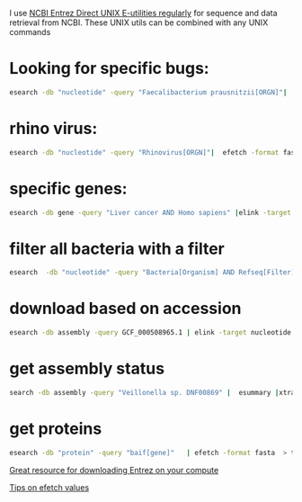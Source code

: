 I use [NCBI Entrez Direct UNIX E-utilities regularly](https://www.ncbi.nlm.nih.gov/books/NBK179288/) for sequence and data retrieval from NCBI. These UNIX utils can be combined with any UNIX commands

# Looking for specific bugs:
```bash
esearch -db "nucleotide" -query "Faecalibacterium prausnitzii[ORGN]"|  efetch -format fasta
```

# rhino virus:

```bash
esearch -db "nucleotide" -query "Rhinovirus[ORGN]"|  efetch -format fasta | grep '>' | head
```
# specific genes:
```bash
esearch -db gene -query "Liver cancer AND Homo sapiens" |elink -target nuccore | efetch -format fasta
```
# filter all bacteria with a filter
```bash
esearch  -db "nucleotide" -query "Bacteria[Organism] AND Refseq[Filter]" | efetch -format fasta  
```
# download based on accession
```bash
esearch -db assembly -query GCF_000508965.1 | elink -target nucleotide -name assembly_nuccore_insdc | efetch -format fasta > GCF_000508965.1.fna
```

# get assembly status
```bash
search -db assembly -query "Veillonella sp. DNF00869" |  esummary |xtract -pattern DocumentSummary -element SpeciesName,assembly-status >> assembly_status.txt
```

# get proteins
```bash
esearch -db "protein" -query "baif[gene]"   | efetch -format fasta  > test;  touch search ; echo baif > search ;awk -v RS="\n>" -v FS="\n" '$1 ~ /baif/  {print ">"$0}' test > Baib.faa

```

[Great resource for downloading Entrez on your compute](https://dataguide.nlm.nih.gov/edirect/install.html)

[Tips on efetch values](https://www.ncbi.nlm.nih.gov/books/NBK25499/table/chapter4.T._valid_values_of__retmode_and/?report=objectonly)
